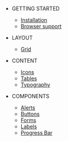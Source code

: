 * GETTING STARTED
    * [Installation](getting-started/installation.md)
    * [Browser support](getting-started/browser-support.md)

* LAYOUT
    * [Grid](layout/grid.md)

* CONTENT
    * [Icons](content/icons.md)
    * [Tables](content/tables.md)
    * [Typography](content/typography.md)

* COMPONENTS
    * [Alerts](components/alerts.md)
    * [Buttons](components/buttons.md)
    * [Forms](components/forms.md)
    * [Labels](components/labels.md)
    * [Progress Bar](components/progress-bars.md)